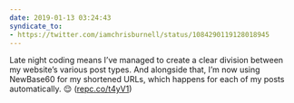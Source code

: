 ```yaml
---
date: 2019-01-13 03:24:43
syndicate_to:
- https://twitter.com/iamchrisburnell/status/1084290119128018945
---
```


Late night coding means I’ve managed to create a clear division between my website’s various post types. And alongside that, I’m now using NewBase60 for my shortened URLs, which happens for each of my posts automatically. 😌 (<a href="repc.co/t4yV1" rel="external">repc.co/t4yV1</a>)

